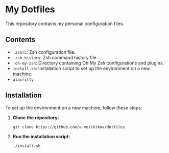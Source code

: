 # My Dotfiles

This repository contains my personal configuration files.

## Contents

- `.zshrc`: Zsh configuration file.
- `.zsh_history`: Zsh command history file.
- `.oh-my-zsh`: Directory containing Oh My Zsh configurations and plugins.
- `install.sh`: Installation script to set up the environment on a new machine.
- `alacritty`

## Installation

To set up the environment on a new machine, follow these steps:

1. **Clone the repository:**

    ```bash
    git clone https://github.com/a-melchikov/dotfiles
    ```

2. **Run the installation script:**

    ```bash
    ./install.sh
    ```
